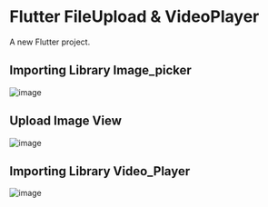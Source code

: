 # Flutter FileUpload & VideoPlayer

A new Flutter project.

## Importing Library Image_picker 

![image](https://user-images.githubusercontent.com/75615789/191186415-b12df3b5-15c0-4e95-aac5-dfd327727c95.png)

## Upload Image View 

![image](https://user-images.githubusercontent.com/75615789/191187740-303048e2-79b5-4599-8339-376efb289f52.png)

## Importing Library Video_Player

![image](https://user-images.githubusercontent.com/75615789/191188149-26ac01e0-f237-4849-a0d4-4b575b75ec2b.png)

